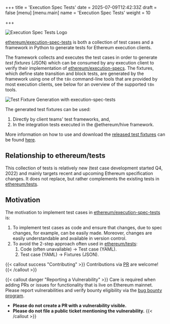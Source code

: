 +++
title = 'Execution Spec Tests'
date = 2025-07-09T12:42:33Z
draft = false
[menu]
  [menu.main]
    name = 'Execution Spec Tests'
    weight = 10
    
+++

![Execution Spec Tests Logo](/images/main/execution_spec_tests.jpg)

[ethereum/execution-spec-tests](https://github.com/ethereum/execution-spec-tests/) is both a collection of test cases and a framework in Python to generate tests for Ethereum execution clients.

The framework collects and executes the test cases in order to generate _test fixtures_ (JSON) which can be consumed by any execution client to verify their implementation of [ethereum/execution-specs](https://github.com/ethereum/execution-specs). The fixtures, which define state transition and block tests, are generated by the framework using one of the `t8n` command-line tools that are provided by most execution clients, see below for an overview of the supported `t8n` tools.

![Test Fixture Generation with execution-spec-tests](/images/main/fixture-gen-flowchart.png)

The generated test fixtures can be used:

1. Directly by client teams' test frameworks, and,
2. In the integration tests executed in the @ethereum/hive framework.

More information on how to use and download the [released test fixtures](https://github.com/ethereum/execution-spec-tests/releases) can be found [here](running_tests/main.md).

## Relationship to ethereum/tests

This collection of tests is relatively new (test case development started Q4, 2022) and mainly targets recent and upcoming Ethereum specification changes. It does not replace, but rather complements the existing tests in [ethereum/tests](https://github.com/ethereum/tests).

## Motivation

The motivation to implement test cases in [ethereum/execution-spec-tests](https://github.com/ethereum/execution-spec-tests) is:

1. To implement test cases as code and ensure that changes, due to spec changes, for example, can be easily made. Moreover, changes are easily understandable and available in version control.
2. To avoid the 2-step approach often used in [ethereum/tests](https://github.com/ethereum/tests):
    1. Code (often unavailable) -> Test case (YAML).
    2. Test case (YAML) -> Fixtures (JSON).

{{< callout success "Contributing" >}}
Contributions via [PR](https://github.com/ethereum/execution-spec-tests/pulls) are welcome!
{{< /callout >}}

{{< callout danger "Reporting a Vulnerability" >}}
Care is required when adding PRs or issues for functionality that is live on Ethereum mainnet. Please report vulnerabilities and verify bounty eligibility via the [bug bounty program](https://bounty.ethereum.org).
- **Please do not create a PR with a vulnerability visible.**
- **Please do not file a public ticket mentioning the vulnerability.**
{{< /callout >}}
